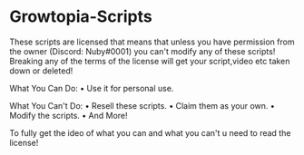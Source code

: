 # Growtopia-Scripts
These scripts are licensed that means that unless you have permission from the owner (Discord: Nuby#0001) you can't modify any of these scripts!
Breaking any of the terms of the license will get your script,video etc taken down or deleted!


What You Can Do:
• Use it for personal use.


What You Can't Do:
• Resell these scripts.
• Claim them as your own.
• Modify the scripts.
• And More!


To fully get the ideo of what you can and what you can't u need to read the license!

